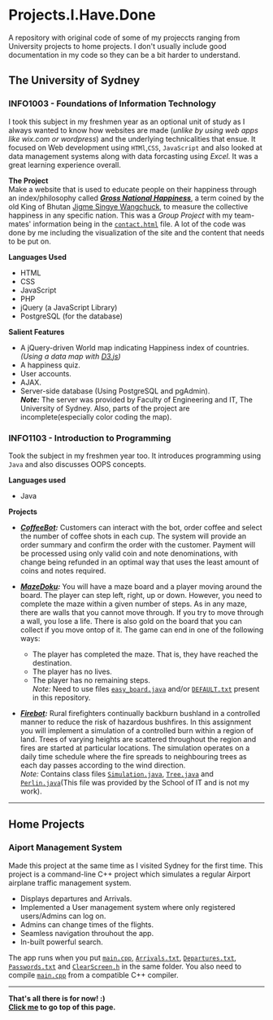 # Projects.I.Have.Done
A repository with original code of some of my projeccts ranging from University projects to home projects. I don't usually include good documentation in my code so they can be a bit harder to understand. 
## The University of Sydney
### INFO1003 - Foundations of Information Technology

I took this subject in my freshmen year as an optional unit of study as I always wanted to know how websites are made (*unlike by using web apps like wix.com or wordpress*) and the underlying technicalities that ensue. It focused on Web development using `HTMl`,`CSS`, `JavaScript` and also looked at data management systems along with data forcasting using *Excel*. It was a great learning experience overall.        

__The Project__  
Make a website that is used to educate people on their happiness through an index/philosophy called [__*Gross National Happiness*__](https://en.wikipedia.org/wiki/Gross_National_Happiness), a term coined by the old King of Bhutan [Jigme Singye Wangchuck](https://en.wikipedia.org/wiki/Jigme_Singye_Wangchuck), to measure the collective happiness in any specific nation. This was a *Group Project* with my team-mates' information being in the [`contact.html`](https://github.com/syedumar97/Projects.I.Have.Done/blob/master/contact.html) file. A lot of the code was done by me including the visualization of the site and the content that needs to be put on.  

__Languages Used__  

 * HTML
 * CSS
 * JavaScript
 * PHP
 * jQuery (a JavaScript Library) 
 * PostgreSQL (for the database)
 
__Salient Features__

 * A jQuery-driven World map indicating Happiness index of countries. *(Using a data map with [D3.js](https://d3js.org/))*
 * A happiness quiz.
 * User accounts.
 * AJAX.
 * Server-side database (Using PostgreSQL and pgAdmin).  
 ***Note:*** The server was provided by Faculty of Engineering and IT, The University of Sydney. Also, parts of the project are incomplete(especially color coding the map).  
  
### INFO1103 - Introduction to Programming  

Took the subject in my freshmen year too. It introduces programming using `Java` and also discusses OOPS concepts.  

__Languages used__  
  * Java  
  
__Projects__  

 - ***[CoffeeBot](https://github.com/syedumar97/Projects.I.Have.Done/blob/master/CoffeeBot.java):*** Customers can interact with the bot, order coffee and select the number of coffee shots in each cup. The system will provide an order summary and confirm the order with the customer. Payment will be processed using only valid coin and note denominations, with change being refunded in an optimal way that uses the least amount of coins and notes required.  
 - ***[MazeDoku](https://github.com/syedumar97/Projects.I.Have.Done/blob/master/MazeGame.java):*** You will have a maze board and a player moving around the board.
The player can step left, right, up or down.
However, you need to complete the maze within a given number of steps.
As in any maze, there are walls that you cannot move through.
If you try to move through a wall, you lose a life.
There is also gold on the board that you can collect if you move ontop of it.
The game can end in one of the following ways:
    * The player has completed the maze. That is, they have reached the destination.  
    * The player has no lives.  
    * The player has no remaining steps.  
  *Note:* Need to use files [`easy_board.java`](https://github.com/syedumar97/Projects.I.Have.Done/blob/master/easy_board.txt) and/or [`DEFAULT.txt`](https://github.com/syedumar97/Projects.I.Have.Done/blob/master/DEFAULT.txt) present in this repository.  

 - ***[Firebot](https://github.com/syedumar97/Projects.I.Have.Done/blob/master/Firebot.java):*** Rural firefighters continually backburn bushland in a controlled manner to reduce the risk of hazardous bushfires. In this assignment you will implement a simulation of a controlled burn within a region of land. Trees of varying heights are scattered throughout the region and fires are started at particular locations. The simulation operates on a daily time schedule where the fire spreads to neighbouring trees as each day passes according to the wind direction.  
 *Note:* Contains class files [`Simulation.java`](https://github.com/syedumar97/Projects.I.Have.Done/blob/master/Simulation.java), [`Tree.java`](https://github.com/syedumar97/Projects.I.Have.Done/blob/master/Tree.java) and [`Perlin.java`](https://github.com/syedumar97/Projects.I.Have.Done/blob/master/Perlin.java)(This file was provided by the School of IT and is not my work).
 
---  
 
 ## Home Projects
 
 ### Aiport Management System
Made this project at the same time as I visited Sydney for the first time. This project is a command-line C++ project which simulates a regular Airport airplane traffic management system. 
 * Displays departures and Arrivals.
 * Implemented a User management system where only registered users/Admins can log on.
 * Admins can change times of the flights.
 * Seamless navigation throuhout the app.
 * In-built powerful search.
 
The app runs when you put [`main.cpp`](https://github.com/syedumar97/Projects.I.Have.Done/blob/master/main.cpp), [`Arrivals.txt`](https://github.com/syedumar97/Projects.I.Have.Done/blob/master/Arrivals.txt), [`Departures.txt`](https://github.com/syedumar97/Projects.I.Have.Done/blob/master/Departures.txt), [`Passwords.txt`](https://github.com/syedumar97/Projects.I.Have.Done/blob/master/Passwords.txt) and [`ClearScreen.h`](https://github.com/syedumar97/Projects.I.Have.Done/blob/master/ClearScreen.h) in the same folder. You also need to compile [`main.cpp`](https://github.com/syedumar97/Projects.I.Have.Done/blob/master/main.cpp) from a compatible C++ compiler. 

--- 
   **That's all there is for now! :)**  
   **[Click me](https://github.com/syedumar97/Projects.I.Have.Done#projectsihavedone) to go top of this page.**
